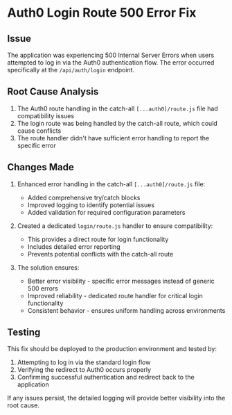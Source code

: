 # Auth0 Login Route 500 Error Fix

## Issue
The application was experiencing 500 Internal Server Errors when users attempted to log in via the Auth0 authentication flow. The error occurred specifically at the `/api/auth/login` endpoint.

## Root Cause Analysis
1. The Auth0 route handling in the catch-all `[...auth0]/route.js` file had compatibility issues
2. The login route was being handled by the catch-all route, which could cause conflicts
3. The route handler didn't have sufficient error handling to report the specific error

## Changes Made
1. Enhanced error handling in the catch-all `[...auth0]/route.js` file:
   - Added comprehensive try/catch blocks
   - Improved logging to identify potential issues
   - Added validation for required configuration parameters
   
2. Created a dedicated `login/route.js` handler to ensure compatibility:
   - This provides a direct route for login functionality
   - Includes detailed error reporting
   - Prevents potential conflicts with the catch-all route

3. The solution ensures:
   - Better error visibility - specific error messages instead of generic 500 errors
   - Improved reliability - dedicated route handler for critical login functionality
   - Consistent behavior - ensures uniform handling across environments

## Testing
This fix should be deployed to the production environment and tested by:
1. Attempting to log in via the standard login flow
2. Verifying the redirect to Auth0 occurs properly
3. Confirming successful authentication and redirect back to the application

If any issues persist, the detailed logging will provide better visibility into the root cause.
